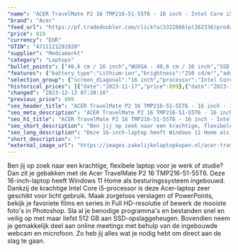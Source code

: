 ```yaml
---
"name": "ACER TravelMate P2 16 TMP216-51-55T6 - 16 inch - Intel Core i5 - 16 GB - 512 GB"
"brand": "Acer"
"feed_url": "https://pf.tradedoubler.com/click?a(3322666)p(262336)product(50617-1770994)ttid(3)url(https%3A%2F%2Fwww.mediamarkt.nl%2Fnl%2Fproduct%2F_acer-travelmate-p2-16-tmp216-51-55t6-16-inch-intel-core-i5-16-gb-512-gb-1770994.html%3Futm_source%3Dtradedoubler%26utm_medium%3Daff-comparison%26utm_term%3D1770994)"
"price": 819
"currency": "EUR"
"GTIN": "4711121291920"
"supplier": "Mediamarkt"
"category": "Laptops"
"bullet_points": ["40,6 cm / 16 inch","WUXGA - 40,6 cm / 16 inch","SSD , 512 GB , M.2 via PCIe","2x USB 3.2 (Gen 2, Type-A), 1x netwerkaansluiting (RJ-45), 1x microSD-kaartlezer, 1x USB 4 (Type-C) met DisplayPort, 1x HDMI 2.0, 1x hoofdtelefoon-/microfooncombo","Lithium-ion","35.85 cm x 1.19 cm x 26 cm /"]
"features": {"battery_type":"Lithium-ion","brightness":"250 cd/m²","additional_update_information":"Voor zover op de afbeeldingen apps worden getoond, geldt dat MediaMarkt niet kan garanderen dat de apps tijdens de volledige levensduur van het product goed zullen blijven functioneren. Dit hangt af van het beleid van de fabrikant.","bluetooth":"Ja","hard_disk_1":"SSD , 512 GB , M.2 via PCIe","screen_diagonal_cm":"40,6 cm","dimensions_weight":"35.85 cm x 1.19 cm x 26 cm /","manufacturer_guarantee":"2 jaar","panel_type":"IPS (In-Plane Switching)","touchscreen":"Nee","manufacturer_supported_software_updates":"Onbekend","depth":"26 cm","battery_life":"7 u","height":"1,19 cm","product_manufacturer":"ACER","product_introduction_date":"2023-07-28","integrated_mike":"Ja","speakers":"Ja","convertibility":"Vast scherm","processor_speed_with_turbo":"4.6 GHz","short_description":"TRAVELMATE P2 16 TMP216-51-55T6","warranty_note":"2 Jaar Pick up & Return / Drop off Collection points","model_year":"2023","connections":"2x USB 3.2 (Gen 2, Type-A), 1x netwerkaansluiting (RJ-45), 1x microSD-kaartlezer, 1x USB 4 (Type-C) met DisplayPort, 1x HDMI 2.0, 1x hoofdtelefoon-/microfooncombo","processor":"Intel Core i5-1335U","shipping_costs":"0.00","screen_type":"Mat scherm","memory_size":"16 GB","number_of_processor_cores":"10","processor_brand":"Intel®","ram_configuration":"1x 16 GB","bluetooth_version":"5.2","delivery_time":"1","image_ratio":"16:9","product_height":"1,19 cm","weight":"1,93 kg","color":"Grijs","product_type":"Laptop","capacity_of_1_hard_disk":"512 GB","type_of_1_hard_disk":"SSD","manufacturer_part_number":"NX.B17EH.001","product_width":"35,85 cm","front_camera":"Ja","battery_capacity":"50 Wh","integrated_webcam":"Ja","processor_model":"Core™ i5","product_depth":"26,0 cm","update_policy":"Onbekend","total_storage_space_in_gb":"512 GB","wlan":"Ja","processor_clock_rate":"1.3 GHz","ram_type":"DDR4","previous_price":"","image_quality":"WUXGA","screen_diagonal_cm_inch":"40,6 cm / 16 inch","screen_diagonal_inches":"16 inch","card_reader":"Ja","wlan_standards":"WiFi 6E (802.11AX)","special_features":"Nee","scope_of_delivery":"Laptop, adapter","resolution":"1920 x 1200","total_storage_space":"512 GB"}
"selection_group": {"screen_diagonal":"16 inch","processor":"Intel Core i5","changed_price_past_3_days":true,"product_family":"TravelMate"}
"historical_prices": [{"date":"2023-11-17","price":899},{"date":"2023-12-13","price":819}]
"changed": "2023-12-13 07:20:16"
"previous_price": 899
"seo_header_title": "ACER TravelMate P2 16 TMP216-51-55T6 - 16 inch - Intel Core i5 - 16 GB - 512 GB"
"seo_meta_description": "ACER TravelMate P2 16 TMP216-51-55T6 - 16 inch - Intel Core i5 - 16 GB - 512 GB"
"seo_h1_title": "ACER TravelMate P2 16 TMP216-51-55T6 - 16 inch - Intel Core i5 - 16 GB - 512 GB"
"seo_short_description": "Ben jij op zoek naar een krachtige, flexibele laptop voor je werk of studie? Dan zit je gebakken met de Acer TravelMate P2 16 TMP216-51-55T6."
"seo_long_description": "Deze 16-inch-laptop heeft Windows 11 Home als besturingssysteem ingebouwd. Dankzij de krachtige Intel Core i5-processor is deze Acer-laptop zeer geschikt voor licht gebruik. Maak zorgeloos verslagen of PowerPoints, bekijk je favoriete films en series in Full HD-resolutie of bewerk de mooiste foto's in Photoshop. Sla al je benodige programma's en bestanden snel en veilig op met maar liefst 512 GB aan SSD-opslaggeheugen. Bovendien neem je gemakkelijk deel aan online meetings met behulp van de ingebouwde webcam en microfoon. Zo heb jij alles wat je nodig hebt om direct aan de slag te gaan."
"short_description": ""
"external_image_url": "https://images.zakelijkelaptopkopen.nl/acer-travelmate-p2-16-tmp216-51-55t6-16-inch-intel-core-i5-16-gb-512-gb-1770994.webp"
---
```


Ben jij op zoek naar een krachtige, flexibele laptop voor je werk of studie? Dan zit je gebakken met de Acer TravelMate P2 16 TMP216-51-55T6. Deze 16-inch-laptop heeft Windows 11 Home als besturingssysteem ingebouwd. Dankzij de krachtige Intel Core i5-processor is deze Acer-laptop zeer geschikt voor licht gebruik. Maak zorgeloos verslagen of PowerPoints, bekijk je favoriete films en series in Full HD-resolutie of bewerk de mooiste foto's in Photoshop. Sla al je benodige programma's en bestanden snel en veilig op met maar liefst 512 GB aan SSD-opslaggeheugen. Bovendien neem je gemakkelijk deel aan online meetings met behulp van de ingebouwde webcam en microfoon. Zo heb jij alles wat je nodig hebt om direct aan de slag te gaan.